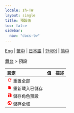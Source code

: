 ```yaml
---
locale: zh-TW
layout: single
title: 預設值
toc: false
sidebar:
  nav: "docs-tw"
---
```

[Eng](/dancexr/menu/2025.4/stage/actor_presets) | [繁中](/tw/dancexr/menu/2025.4/stage/actor_presets) | [日本語](/jp/dancexr/menu/2025.4/stage/actor_presets) | [한국어](/kr/dancexr/menu/2025.4/stage/actor_presets) | [简中](/zh/dancexr/menu/2025.4/stage/actor_presets)

[舞台](../menu#Stage) > 預設



| 設定 | 值 | 描述 |
| :--- | --- | :--- |
| <img src="/images/icon/ic_refresh.png" alt="重新整理圖示"/> 重置全部|| 
| <img src="/images/icon/ic_file.png" alt="檔案圖示"/> 重新載入已儲存|| 
| <img src="/images/icon/ic_save.png" alt="儲存圖示"/> 儲存角色預設|| 
| <img src="/images/icon/ic_globe.png" alt="地球圖示"/> 儲存全域||